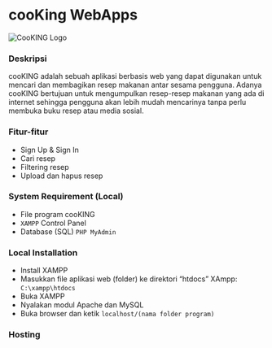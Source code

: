 # cooKing WebApps
![CooKING Logo](https://github.com/naufaiqr/komdat-laporan/assets/100478607/ffa4e231-8591-4f11-af2b-370fd50acd9d)

### Deskripsi
cooKING adalah sebuah aplikasi berbasis web yang dapat digunakan untuk mencari dan membagikan resep makanan antar sesama pengguna. Adanya cooKING bertujuan untuk mengumpulkan resep-resep makanan yang ada di internet sehingga pengguna akan lebih mudah mencarinya tanpa perlu membuka buku resep atau media sosial.

### Fitur-fitur
- Sign Up & Sign In
- Cari resep
- Filtering resep
- Upload dan hapus resep

### System Requirement (Local)
- File program cooKING
- `XAMPP` Control Panel
- Database (SQL) `PHP MyAdmin`

### Local Installation
- Install XAMPP
- Masukkan file aplikasi web (folder) ke direktori “htdocs” XAmpp: `C:\xampp\htdocs`
- Buka XAMPP
- Nyalakan modul Apache dan MySQL
- Buka browser dan ketik `localhost/(nama folder program)`

### Hosting
